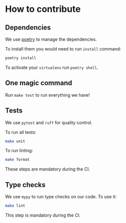 # How to contribute

## Dependencies

We use [poetry](https://github.com/python-poetry/poetry) to manage the dependencies.

To install them you would need to run `install` command:

```bash
poetry install
```

To activate your `virtualenv` run `poetry shell`.

## One magic command

Run `make test` to run everything we have!

## Tests

We use `pytest` and `ruff` for quality control.

To run all tests:

```bash
make unit
```

To run linting:

```bash
make format
```

These steps are mandatory during the CI.

## Type checks

We use `mypy` to run type checks on our code.
To use it:

```bash
make lint
```

This step is mandatory during the CI.
